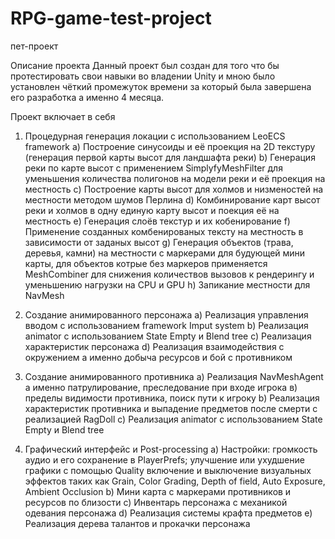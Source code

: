# RPG-game-test-project
 пет-проект

Описание проекта
Данный проект был создан для того что бы протестировать свои навыки во владении Unity и мною было установлен чёткий промежуток времени за который была завершена его разработка а именно 4 месяца.

Проект включает в себя

1) Процедурная генерация локации с использованием LeoECS framework
    а) Построение синусоиды и её проекция на 2D текстуру (генерация первой карты высот для
ландшафта реки)
    b) Генерация реки по карте высот с применением SimplyfyMeshFilter для уменьшения
количества полигонов на модели реки и её проекция на местность
    c) Построение карты высот для холмов и низменостей на местности методом шумов
Перлина
    d) Комбинирование карт высот реки и холмов в одну единую карту высот и поекция её на
местность
    e) Генерация слоёв текстур и их кобенирование
    f) Применение созданных комбенированых тексту на местность в зависимости от заданых
высот
    g) Генерация объектов (трава, деревья, камни) на местности с маркерами для будующей
мини карты,
для объектов котрые без маркеров применяется MeshCombiner для снижения количествов
вызовов к рендерингу и уменьшению нагрузки на CPU и GPU
    h) Запикание местности для NavMesh

2) Создание анимированного персонажа
    a) Реализация управления вводом с использованием framework Imput system
    b) Реализация animator с использованием State Empty и Blend tree
    c) Реализация характеристик персонажа
    d) Реализация взаимодействия с окружением а именно добыча ресурсов и бой с
противником

3) Создание анимированного противника
    a) Реализация NavMeshAgent а именно патрулирование, преследование при входе игрока
    в) пределы видимости противника, поиск пути к игроку
    b) Реализация характеристик противника и выпадение предметов после смерти с
реализацией RagDoll
    c) Реализация animator с использованием State Empty и Blend tree
    
4) Графический интерфейс и Post-processing
    a) Настройки:
 громкость аудио и его сохранение в PlayerPrefs;
 улучшение или ухудшение графики с помощью Quality
 включение и выключение визуальных эффектов таких как Grain, Color Grading, Depth of
field, Auto Exposure, Ambient Occlusion
    b) Мини карта с маркерами противников и ресурсов по близости
    c) Инвентарь персонажа с механикой одевания персонажа
    d) Реализация системы крафта предметов
    e) Реализация дерева талантов и прокачки персонажа